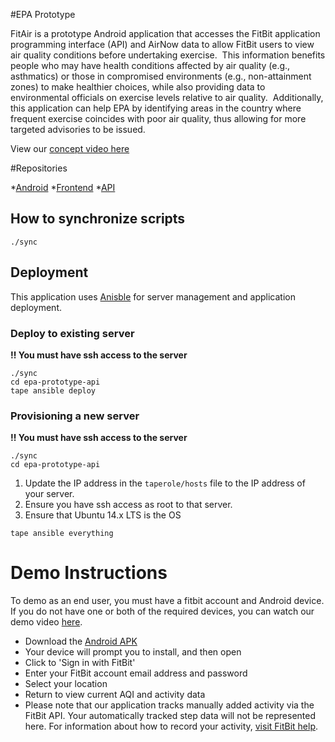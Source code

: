 #EPA Prototype

FitAir is a prototype Android application that accesses the FitBit application programming interface (API) and AirNow data to allow FitBit users to view air quality conditions before undertaking exercise.  This information benefits people who may have health conditions affected by air quality (e.g., asthmatics) or those in compromised environments (e.g., non-attainment zones) to make healthier choices, while also providing data to environmental officials on exercise levels relative to air quality.  Additionally, this application can help EPA by identifying areas in the country where frequent exercise coincides with poor air quality, thus allowing for more targeted advisories to be issued. 

View our [concept video here]()

#Repositories

*[Android](https://github.com/smashingboxes/epa-prototype-android)
*[Frontend](https://github.com/smashingboxes/epa-prototype-frontend)
*[API](https://github.com/smashingboxes/epa-prototype-api)

## How to synchronize scripts

```
./sync
```

## Deployment

This application uses [Anisble](http://www.ansible.com/) for server management and application deployment.

### Deploy to existing server

**:bangbang: You must have ssh access to the server**
```
./sync
cd epa-prototype-api
tape ansible deploy
```

### Provisioning a new server

**:bangbang: You must have ssh access to the server**

```
./sync
cd epa-prototype-api
```

1. Update the IP address in the `taperole/hosts` file to the IP address of your server.
2. Ensure you have ssh access as root to that server.
2. Ensure that Ubuntu 14.x LTS is the OS

```
tape ansible everything
```
# Demo Instructions

To demo as an end user, you must have a fitbit account and Android device. If you do not have one or both of the required devices, you can watch our demo video [here](https://www.dropbox.com/s/y96wiw1notdg6p5/2015_12_30_08_10_09.mp4?dl=0).

* Download the [Android APK]()
* Your device will prompt you to install, and then open
* Click to 'Sign in with FitBit'
* Enter your FitBit account email address and password
* Select your location
* Return to view current AQI and activity data
* Please note that our application tracks manually added activity via the FitBit API. Your automatically tracked step data will not be represented here. For information about how to record your activity, [visit FitBit help](https://help.fitbit.com/articles/en_US/Help_article/How-do-I-use-exercise-mode-on-my-tracker). 


